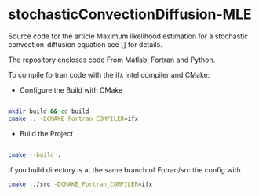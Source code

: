 # stochasticConvectionDiffusion-MLE

Source code for the article Maximum likelihood estimation for a stochastic convection-diffusion equation
see [] for details.

The repository encloses code From Matlab, Fortran and Python.

To compile fortran code with the ifx intel compiler and CMake:

- Configure the Build with CMake

```bash

mkdir build && cd build
cmake .. -DCMAKE_Fortran_COMPILER=ifx

```

- Build the Project

```bash

cmake --build .


```

If you build directory is at the same branch of Fotran/src the config with

```bash
cmake ../src -DCMAKE_Fortran_COMPILER=ifx
```
